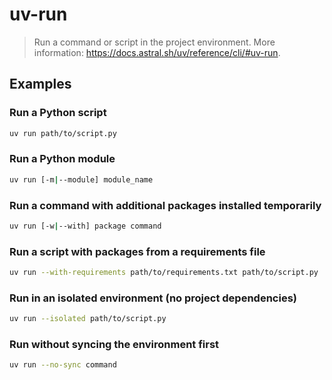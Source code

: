 # uv-run

> Run a command or script in the project environment. More information: <https://docs.astral.sh/uv/reference/cli/#uv-run>.

## Examples

### Run a Python script

```bash
uv run path/to/script.py
```

### Run a Python module

```bash
uv run [-m|--module] module_name
```

### Run a command with additional packages installed temporarily

```bash
uv run [-w|--with] package command
```

### Run a script with packages from a requirements file

```bash
uv run --with-requirements path/to/requirements.txt path/to/script.py
```

### Run in an isolated environment (no project dependencies)

```bash
uv run --isolated path/to/script.py
```

### Run without syncing the environment first

```bash
uv run --no-sync command
```
